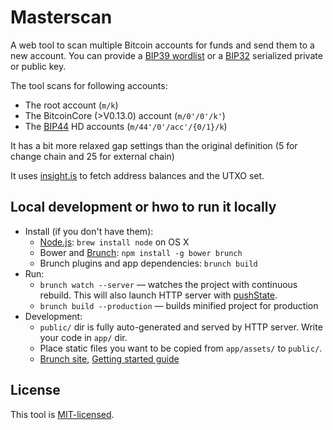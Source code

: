# Masterscan

A web tool to scan multiple Bitcoin accounts for funds and send them to a new account.
You can provide a [BIP39 wordlist](https://github.com/bitcoin/bips/blob/master/bip-0039.mediawiki) or
a [BIP32](https://github.com/bitcoin/bips/blob/master/bip-0032.mediawiki) serialized private or public key.

The tool scans for following accounts:
* The root account (`m/k`)
* The BitcoinCore (>V0.13.0) account (`m/0'/0'/k'`)
* The [BIP44](https://github.com/bitcoin/bips/blob/master/bip-0044.mediawiki) HD accounts (`m/44'/0'/acc'/{0/1}/k`)

It has a bit more relaxed gap settings than the original definition (5 for change chain and 25 for external chain)

It uses [insight.is](https://insight.is/) to fetch address balances and the UTXO set.


## Local development or hwo to run it locally
* Install (if you don't have them):
    * [Node.js](http://nodejs.org): `brew install node` on OS X
    * Bower and [Brunch](http://brunch.io): `npm install -g bower brunch`
    * Brunch plugins and app dependencies: `brunch build`
* Run:
    * `brunch watch --server` — watches the project with continuous rebuild. This will also launch HTTP server with [pushState](https://developer.mozilla.org/en-US/docs/Web/Guide/API/DOM/Manipulating_the_browser_history).
    * `brunch build --production` — builds minified project for production
* Development:
    * `public/` dir is fully auto-generated and served by HTTP server.  Write your code in `app/` dir.
    * Place static files you want to be copied from `app/assets/` to `public/`.
    * [Brunch site](http://brunch.io), [Getting started guide](https://github.com/brunch/brunch-guide#readme)


## License

This tool is [MIT-licensed](LICENSE.txt).